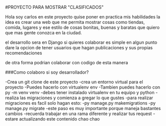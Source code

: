 #PROYECTO PARA MOSTRAR "CLASIFICADOS"

Hola soy carlos en este proyecto quise poner en practica mis habilidades
la idea es crear una web que me permita mostrar cosas como
tiendas, comida, lugares y ese estilo de cosas bonitas, buenas y baratas
que quiero que mas gente conozca en la ciudad.

el desarrollo sera en Django si quieres colaborar es simple
en algun punto dare la opcion de tener usuarios que hagan publicaciones
y sus propias recomendaciones

de otra forma podrian colaborar con codigo de esta manera

###Como colaboro si soy desarrollador?

-Crea un git clone de este proyecto
-crea un entorno virtual para el proyecto
    -Puedes hacerlo con virtualenv env
    -Tambien puedes hacerlo con py -m venv venv
    -debes tener instalado virtualenv en tu equipo y python
-realiza las migraciones y comienza a gregar lo que gustes
    -para realizar migraciones es facil solo hagan esto:
        -py manage.py makemigrations
        -py manage.py migrate
    -este paso es muy importante porque maneja bastantes cambios
-recuerda trabajar en una rama diferente y realizar tus request
-estare actualizando este contenido chao chao 
